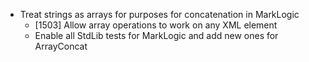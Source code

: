 - Treat strings as arrays for purposes for concatenation in MarkLogic
  - [1503] Allow array operations to work on any XML element
  - Enable all StdLib tests for MarkLogic and add new ones for ArrayConcat

